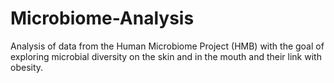 # Microbiome-Analysis
Analysis of data from the Human Microbiome Project (HMB) with the goal of exploring microbial diversity on the skin and in the mouth and their link with obesity.
